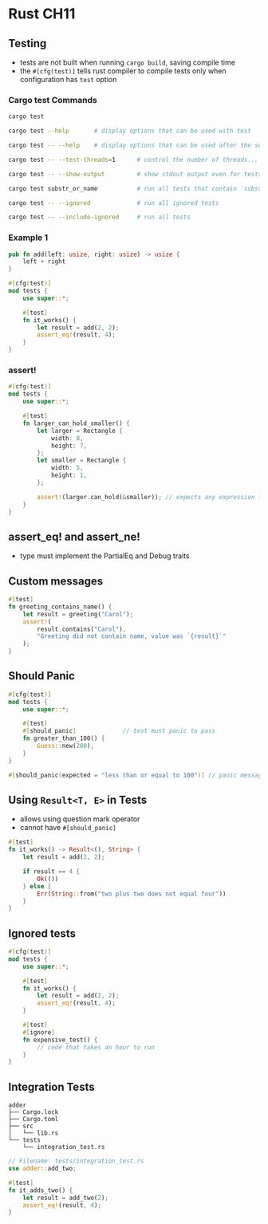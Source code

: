 # Rust CH11

## Testing

- tests are not built when running `cargo build`, saving compile time
- the `#[cfg(test)]` tells rust compiler to compile tests only when configuration has `test` option

### Cargo test Commands

```sh
cargo test

cargo test --help       # display options that can be used with test

cargo test -- --help    # display options that can be used after the separator 

cargo test -- --test-threads=1      # control the number of threads... use 1 to prevent tests running in parallel

cargo test -- --show-output         # show stdout output even for tests that passed

cargo test substr_or_name           # run all tests that contain `substr_or_name` in their name

cargo test -- --ignored             # run all ignored tests

cargo test -- --include-ignored     # run all tests
```

### Example 1

```rust
pub fn add(left: usize, right: usize) -> usize {
    left + right
}

#[cfg(test)]
mod tests {
    use super::*;

    #[test]
    fn it_works() {
        let result = add(2, 2);
        assert_eq!(result, 4);
    }
}
```

### assert!

```rust
#[cfg(test)]
mod tests {
    use super::*;

    #[test]
    fn larger_can_hold_smaller() {
        let larger = Rectangle {
            width: 8,
            height: 7,
        };
        let smaller = Rectangle {
            width: 5,
            height: 1,
        };

        assert!(larger.can_hold(&smaller)); // expects any expression that returns a boolean
    }
}
```

## assert_eq! and assert_ne!

- type must implement the PartialEq and Debug traits

## Custom messages

```rust
#[test]
fn greeting_contains_name() {
    let result = greeting("Carol");
    assert!(
        result.contains("Carol"),
        "Greeting did not contain name, value was `{result}`"
    );
}
```

## Should Panic

```rust
#[cfg(test)]
mod tests {
    use super::*;

    #[test]
    #[should_panic]             // test must panic to pass
    fn greater_than_100() {
        Guess::new(200);
    }
}
```

```rust
#[should_panic(expected = "less than or equal to 100")] // panic message must contain expected string to pass
```

## Using `Result<T, E>` in Tests

- allows using question mark operator
- cannot have `#[should_panic]`

```rust
#[test]
fn it_works() -> Result<(), String> {
    let result = add(2, 2);

    if result == 4 {
        Ok(())
    } else {
        Err(String::from("two plus two does not equal four"))
    }
}
```

## Ignored tests

```rust
#[cfg(test)]
mod tests {
    use super::*;

    #[test]
    fn it_works() {
        let result = add(2, 2);
        assert_eq!(result, 4);
    }

    #[test]
    #[ignore]
    fn expensive_test() {
        // code that takes an hour to run
    }
}
```

## Integration Tests

```text
adder
├── Cargo.lock
├── Cargo.toml
├── src
│   └── lib.rs
└── tests
    └── integration_test.rs
```

```rust
// Filename: tests/integration_test.rs
use adder::add_two;

#[test]
fn it_adds_two() {
    let result = add_two(2);
    assert_eq!(result, 4);
}
```